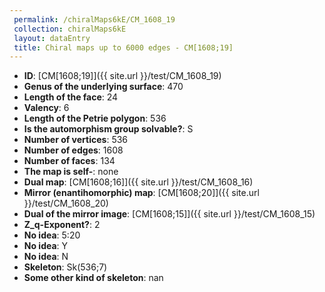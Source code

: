 ```yaml
--- 
 permalink: /chiralMaps6kE/CM_1608_19 
 collection: chiralMaps6kE
 layout: dataEntry
 title: Chiral maps up to 6000 edges - CM[1608;19]
---
```


- **ID**: [CM[1608;19]]({{ site.url }}/test/CM_1608_19)
- **Genus of the underlying surface**: 470
- **Length of the face**: 24
- **Valency**: 6
- **Length of the Petrie polygon**: 536
- **Is the automorphism group solvable?**: S
- **Number of vertices**: 536
- **Number of edges**: 1608
- **Number of faces**: 134
- **The map is self-**: none
- **Dual map**: [CM[1608;16]]({{ site.url }}/test/CM_1608_16)
- **Mirror (enantihomorphic) map**: [CM[1608;20]]({{ site.url }}/test/CM_1608_20)
- **Dual of the mirror image**: [CM[1608;15]]({{ site.url }}/test/CM_1608_15)
- **Z_q-Exponent?**: 2
- **No idea**:  5:20
- **No idea**: Y
- **No idea**: N
- **Skeleton**: Sk(536;7)
- **Some other kind of skeleton**: nan
